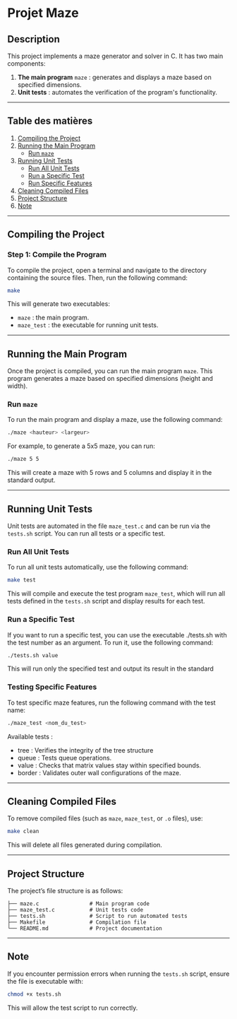 # Projet Maze

## Description

This project implements a maze generator and solver in C. It has two main components:

1. **The main program** `maze` : generates and displays a maze based on specified dimensions.
2. **Unit tests** : automates the verification of the program's functionality.   

---

## Table des matières

1. [Compiling the Project](#compiling-the-project)
2. [Running the Main Program](#running-the-main-program)
   - [Run `maze`](#run-maze)
3. [Running Unit Tests](#running-unit-tests)
   - [Run All Unit Tests](#run-all-unit-tests)
   - [Run a Specific Test](#run-a-specific-test)
   - [Run Specific Features](#testing-specific-features)
4. [Cleaning Compiled Files](#cleaning-compiled-files)
5. [Project Structure](#project-structure)
6. [Note](#note)

---

## Compiling the Project

### Step 1: Compile the Program

To compile the project, open a terminal and navigate to the directory containing the source files. Then, run the following command:

```bash
make
```

This will generate two executables:

- `maze` : the main program.
- `maze_test` : the executable for running unit tests.

---

## Running the Main Program

Once the project is compiled, you can run the main program `maze`. This program generates a maze based on specified dimensions (height and width).

### Run `maze`

To run the main program and display a maze, use the following command:

```bash
./maze <hauteur> <largeur>
```

For example, to generate a 5x5 maze, you can run:

```bash
./maze 5 5
```

This will create a maze with 5 rows and 5 columns and display it in the standard output.


---

## Running Unit Tests

Unit tests are automated in the file `maze_test.c` and can be run via the `tests.sh` script. You can run all tests or a specific test.


### Run All Unit Tests

To run all unit tests automatically, use the following command:

```bash
make test
```

This will compile and execute the test program `maze_test`, which will run all tests defined in the `tests.sh` script and display results for each test.

### Run a Specific Test

If you want to run a specific test, you can use the executable ./tests.sh with the test number as an argument. To run it, use the following command:

```bash
./tests.sh value
```

This will run only the specified test and output its result in the standard


### Testing Specific Features

To test specific maze features, run the following command with the test name:

```bash
./maze_test <nom_du_test>
```

Available tests :

- tree : Verifies the integrity of the tree structure
- queue : Tests queue operations.
- value : Checks that matrix values stay within specified bounds.
- border : Validates outer wall configurations of the maze.

---

## Cleaning Compiled Files

To remove compiled files (such as `maze`, `maze_test`, or `.o` files), use:

```bash
make clean
```

This will delete all files generated during compilation.

---

## Project Structure

The project’s file structure is as follows:

```
├── maze.c                # Main program code
├── maze_test.c           # Unit tests code
├── tests.sh              # Script to run automated tests
├── Makefile              # Compilation file
└── README.md             # Project documentation
```

---

## Note

If you encounter permission errors when running the `tests.sh` script, ensure the file is executable with:

```bash
chmod +x tests.sh
```

This will allow the test script to run correctly.
